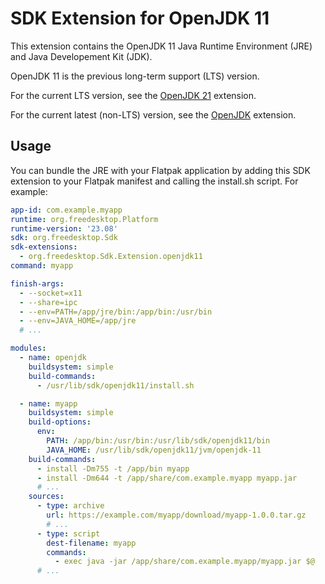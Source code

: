 # SDK Extension for OpenJDK 11

This extension contains the OpenJDK 11 Java Runtime Environment (JRE) and Java Developement Kit (JDK).

OpenJDK 11 is the previous long-term support (LTS) version.

For the current LTS version, see the [OpenJDK 21](https://github.com/flathub/org.freedesktop.Sdk.Extension.openjdk21) extension.

For the current latest (non-LTS) version, see the [OpenJDK](https://github.com/flathub/org.freedesktop.Sdk.Extension.openjdk) extension.

## Usage

You can bundle the JRE with your Flatpak application by adding this SDK extension to your Flatpak manifest and calling the install.sh script. For example:

```yaml
app-id: com.example.myapp
runtime: org.freedesktop.Platform
runtime-version: '23.08'
sdk: org.freedesktop.Sdk
sdk-extensions:
  - org.freedesktop.Sdk.Extension.openjdk11
command: myapp

finish-args:
  - --socket=x11
  - --share=ipc
  - --env=PATH=/app/jre/bin:/app/bin:/usr/bin
  - --env=JAVA_HOME=/app/jre
  # ...

modules:
  - name: openjdk
    buildsystem: simple
    build-commands:
      - /usr/lib/sdk/openjdk11/install.sh

  - name: myapp
    buildsystem: simple
    build-options:
      env:
        PATH: /app/bin:/usr/bin:/usr/lib/sdk/openjdk11/bin
        JAVA_HOME: /usr/lib/sdk/openjdk11/jvm/openjdk-11
    build-commands:
      - install -Dm755 -t /app/bin myapp
      - install -Dm644 -t /app/share/com.example.myapp myapp.jar
      # ...
    sources:
      - type: archive
        url: https://example.com/myapp/download/myapp-1.0.0.tar.gz
        # ...
      - type: script
        dest-filename: myapp
        commands:
          - exec java -jar /app/share/com.example.myapp/myapp.jar $@
      # ...
```
